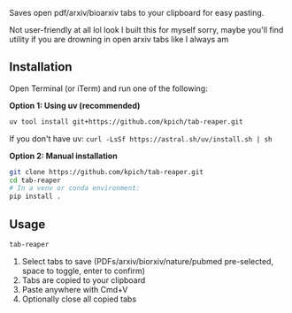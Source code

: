 
Saves open pdf/arxiv/bioarxiv tabs to your clipboard for easy pasting.

Not user-friendly at all lol look I built this for myself sorry, maybe you'll find
utility if you are drowning in open arxiv tabs like I always am

## Installation

Open Terminal (or iTerm) and run one of the following:

**Option 1: Using uv (recommended)**
```bash
uv tool install git+https://github.com/kpich/tab-reaper.git
```

If you don't have uv: `curl -LsSf https://astral.sh/uv/install.sh | sh`

**Option 2: Manual installation**
```bash
git clone https://github.com/kpich/tab-reaper.git
cd tab-reaper
# In a venv or conda environment:
pip install .
```

## Usage

```bash
tab-reaper
```

1. Select tabs to save (PDFs/arxiv/biorxiv/nature/pubmed pre-selected, space to toggle, enter to confirm)
2. Tabs are copied to your clipboard
3. Paste anywhere with Cmd+V
4. Optionally close all copied tabs
